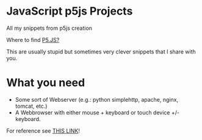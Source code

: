# JavaScript p5js Projects
All my snippets from p5js creation

Where to find [P5.JS?](https://p5js.org)

This are usually stupid but sometimes very clever snippets that I share with you.

# What you need
+ Some sort of Webserver (e.g.: python simplehttp, apache, nginx, tomcat, etc.)
+ A Webbrowser with either mouse + keyboard or touch device +/- keyboard.

For reference see [THIS LINK](apps.pjog.de)!
